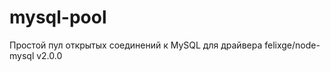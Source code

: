 mysql-pool
==========

Простой пул открытых соединений к MySQL для драйвера felixge/node-mysql v2.0.0